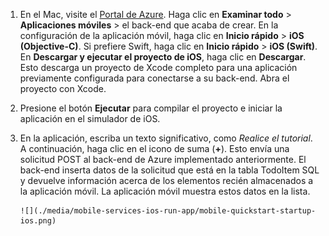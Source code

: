 
1. En el Mac, visite el [Portal de Azure]. Haga clic en **Examinar todo** > **Aplicaciones móviles** > el back-end que acaba de crear. En la configuración de la aplicación móvil, haga clic en **Inicio rápido** > **iOS (Objective-C)**. Si prefiere Swift, haga clic en **Inicio rápido** > **iOS (Swift)**. En **Descargar y ejecutar el proyecto de iOS**, haga clic en **Descargar**. Esto descarga un proyecto de Xcode completo para una aplicación previamente configurada para conectarse a su back-end. Abra el proyecto con Xcode.
2. Presione el botón **Ejecutar** para compilar el proyecto e iniciar la aplicación en el simulador de iOS.
3. En la aplicación, escriba un texto significativo, como *Realice el tutorial*. A continuación, haga clic en el icono de suma (**+**). Esto envía una solicitud POST al back-end de Azure implementado anteriormente. El back-end inserta datos de la solicitud que está en la tabla TodoItem SQL y devuelve información acerca de los elementos recién almacenados a la aplicación móvil. La aplicación móvil muestra estos datos en la lista.
   
       ![](./media/mobile-services-ios-run-app/mobile-quickstart-startup-ios.png)

[Portal de Azure]: https://portal.azure.com/

<!---HONumber=Oct15_HO3-->